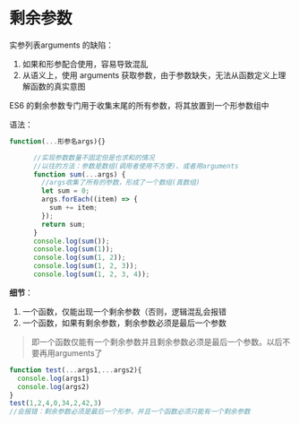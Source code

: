 # 剩余参数

实参列表arguments 的缺陷：

1. 如果和形参配合使用，容易导致混乱
2. 从语义上，使用 arguments 获取参数，由于参数缺失，无法从函数定义上理解函数的真实意图

ES6 的剩余参数专门用于收集末尾的所有参数，将其放置到一个形参数组中

语法：

```js
function(...形参名args){}

      //实现参数数量不固定但是也求和的情况
      //以往的方法：参数是数组(调用者使用不方便)、或者用arguments
      function sum(...args) {
        //args收集了所有的参数，形成了一个数组(真数组)
        let sum = 0;
        args.forEach((item) => {
          sum += item;
        });
        return sum;
      }
      console.log(sum());
      console.log(sum(1));
      console.log(sum(1, 2));
      console.log(sum(1, 2, 3));
      console.log(sum(1, 2, 3, 4));
```

**细节**：

1. 一个函数，仅能出现一个剩余参数（否则，逻辑混乱会报错
2. 一个函数，如果有剩余参数，剩余参数必须是最后一个参数

> 即一个函数仅能有一个剩余参数并且剩余参数必须是最后一个参数。以后不要再用arguments了

```js
function test(...args1,...args2){
  console.log(args1)
  console.log(args2)
}
test(1,2,4,0,34,2,42,3)
//会报错：剩余参数必须是最后一个形参，并且一个函数必须只能有一个剩余参数
```
